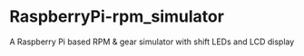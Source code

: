 # RaspberryPi-rpm_simulator
A Raspberry Pi based RPM &amp; gear simulator with shift LEDs and LCD display
